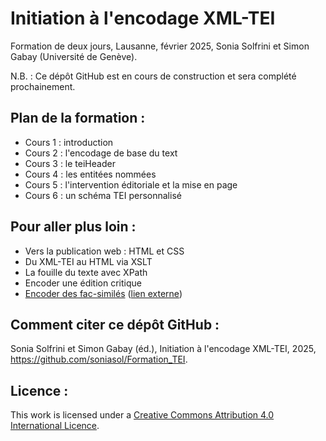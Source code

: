 # Initiation à l'encodage XML-TEI

Formation de deux jours, Lausanne, février 2025, Sonia Solfrini et Simon Gabay (Université de Genève).

N.B. : Ce dépôt GitHub est en cours de construction et sera complété prochainement.


## Plan de la formation :

- Cours 1 : introduction
- Cours 2 : l'encodage de base du text
- Cours 3 : le teiHeader
- Cours 4 : les entitées nommées
- Cours 5 : l'intervention éditoriale et la mise en page
- Cours 6 : un schéma TEI personnalisé


## Pour aller plus loin :

- Vers la publication web : HTML et CSS
- Du XML-TEI au HTML via XSLT
- La fouille du texte avec XPath
- Encoder une édition critique
- [Encoder des fac-similés](https://github.com/soniasol/Formation_TEI/tree/main/Pour_aller_plus_loin) ([lien externe](https://github.com/gabays/32M7127/tree/master/Cours_13))


## Comment citer ce dépôt GitHub :

Sonia Solfrini et Simon Gabay (éd.), Initiation à l'encodage XML-TEI, 2025, https://github.com/soniasol/Formation_TEI.


## Licence :

This work is licensed under a [Creative Commons Attribution 4.0 International Licence](https://creativecommons.org/licenses/by-sa/4.0/).

